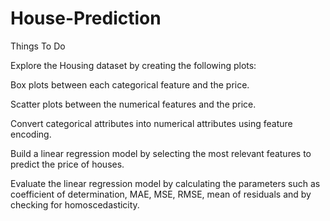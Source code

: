 # House-Prediction

Things To Do


Explore the Housing dataset by creating the following plots:

Box plots between each categorical feature and the price.

Scatter plots between the numerical features and the price.

Convert categorical attributes into numerical attributes using feature encoding.

Build a linear regression model by selecting the most relevant features to predict the price of houses.

Evaluate the linear regression model by calculating the parameters such as coefficient of determination, MAE, MSE, RMSE, mean of residuals and by checking for homoscedasticity.

